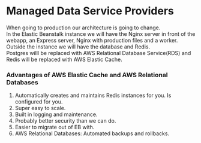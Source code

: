 # Managed Data Service Providers
When going to production our architecture is going to change.  
In the Elastic Beanstalk instance we will have the Nginx server in front of the webapp, an Express server, Nginx with production files and a worker. Outside the instance we will have the database and Redis.  
Postgres willl be replaced with AWS Relational Database Service(RDS) and Redis will be replaced with AWS Elastic Cache.  
### Advantages of AWS Elastic Cache and AWS Relational Databases
1. Automatically creates and maintains Redis instances for you. Is configured for you.  
2. Super easy to scale.  
3. Built in logging and maintenance.  
4. Probably better security than we can do.  
5. Easier to migrate out of EB with.  
6. AWS Relational Databases: Automated backups and rollbacks.  
